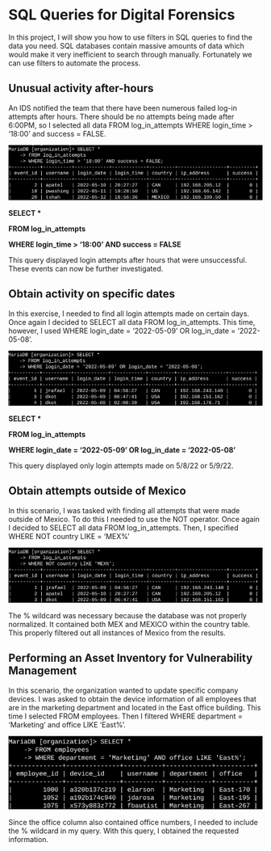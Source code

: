 <h1>SQL Queries for Digital Forensics</h1>

In this project, I will show you how to use filters in SQL queries to find the data you need. SQL databases contain massive amounts of data which would make it very inefficient to search through manually. Fortunately we can use filters to automate the process. 

<h2>Unusual activity after-hours</h2>

An IDS notified the team that there have been numerous failed log-in attempts after hours. There should be no attempts being made after 6:00PM, so I selected all data FROM log_in_attempts WHERE login_time > ‘18:00’ and success = FALSE.

![1](https://github.com/nicknava1/SQL/blob/main/1.png)

<b><p>SELECT *</p></b>
<b><p>FROM log_in_attempts</p></b>
<b><p>WHERE login_time > ‘18:00’ AND success = FALSE</p></b>

This query displayed login attempts after hours that were unsuccessful. These events can now be further investigated.

<h2>Obtain activity on specific dates</h2>

In this exercise, I needed to find all login attempts made on certain days. Once again I decided to SELECT all data FROM log_in_attempts. This time, however, I used WHERE login_date = ‘2022-05-09’ OR  log_in_date = ‘2022-05-08’.

![2](https://github.com/nicknava1/SQL/blob/main/2.png)

<b><p>SELECT *</p></b>
<b><p>FROM log_in_attempts</p></b>
<b><p>WHERE login_date = ‘2022-05-09’ OR  log_in_date = ‘2022-05-08’</p></b>

This query displayed only login attempts made on 5/8/22 or 5/9/22.

<h2>Obtain attempts outside of Mexico</h2>

In this scenario, I was tasked with finding all attempts that were made outside of Mexico. To do this I needed to use the NOT operator. Once again I decided to SELECT all data FROM log_in_attempts. Then, I specified WHERE NOT country LIKE = ‘MEX%’

![3](https://github.com/nicknava1/SQL/blob/main/3.png)

The % wildcard was necessary because the database was not properly normalized. It contained both MEX and MEXICO within the country table. This properly filtered out all instances of Mexico from the results.

<h2>Performing an Asset Inventory for Vulnerability Management</h2>

In this scenario, the organization wanted to update specific company devices. I was asked to obtain the device information of all employees that are in the marketing department and located in the East office building. This time I selected FROM employees. Then I filtered WHERE department = ‘Marketing’ and office LIKE ‘East%’. 
 
![4](https://github.com/nicknava1/SQL/blob/main/4.png)

Since the office column also contained office numbers, I needed to include the % wildcard in my query. With this query, I obtained the requested information.
